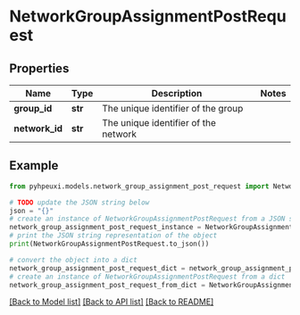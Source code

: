# NetworkGroupAssignmentPostRequest


## Properties

Name | Type | Description | Notes
------------ | ------------- | ------------- | -------------
**group_id** | **str** | The unique identifier of the group | 
**network_id** | **str** | The unique identifier of the network | 

## Example

```python
from pyhpeuxi.models.network_group_assignment_post_request import NetworkGroupAssignmentPostRequest

# TODO update the JSON string below
json = "{}"
# create an instance of NetworkGroupAssignmentPostRequest from a JSON string
network_group_assignment_post_request_instance = NetworkGroupAssignmentPostRequest.from_json(json)
# print the JSON string representation of the object
print(NetworkGroupAssignmentPostRequest.to_json())

# convert the object into a dict
network_group_assignment_post_request_dict = network_group_assignment_post_request_instance.to_dict()
# create an instance of NetworkGroupAssignmentPostRequest from a dict
network_group_assignment_post_request_from_dict = NetworkGroupAssignmentPostRequest.from_dict(network_group_assignment_post_request_dict)
```
[[Back to Model list]](../README.md#documentation-for-models) [[Back to API list]](../README.md#documentation-for-api-endpoints) [[Back to README]](../README.md)


